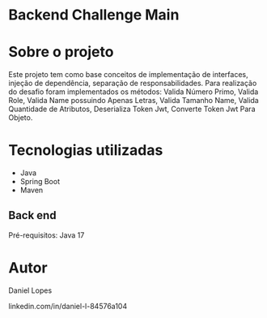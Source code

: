 # Backend Challenge Main 

# Sobre o projeto
Este projeto tem como base conceitos de implementação de interfaces, injeção de dependência, separação de responsabilidades.
Para realização do desafio foram implementados os métodos: Valida Número Primo, Valida Role, Valida Name possuindo Apenas Letras, Valida Tamanho Name, Valida Quantidade de Atributos, Deserializa Token Jwt, Converte Token Jwt Para Objeto.


# Tecnologias utilizadas
- Java
- Spring Boot
- Maven


## Back end
Pré-requisitos: Java 17



# Autor

Daniel Lopes

linkedin.com/in/daniel-l-84576a104
